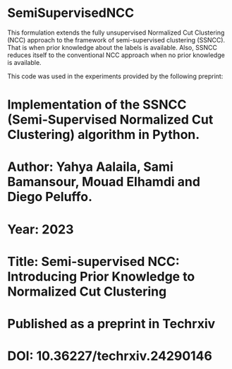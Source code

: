 # SemiSupervisedNCC
This formulation extends the fully unsupervised Normalized Cut Clustering (NCC) approach to the framework of semi-supervised clustering (SSNCC). That is when prior knowledge about the labels is available. Also, SSNCC reduces itself to the conventional NCC approach when no prior knowledge is available.

This code was used in the experiments provided by the following preprint:

# Implementation of the SSNCC (Semi-Supervised Normalized Cut Clustering) algorithm in Python.
# Author: Yahya Aalaila, Sami Bamansour, Mouad Elhamdi and Diego Peluffo.
# Year: 2023
# Title: Semi-supervised NCC: Introducing Prior Knowledge to Normalized Cut Clustering
# Published as a preprint in Techrxiv
# DOI: 10.36227/techrxiv.24290146

